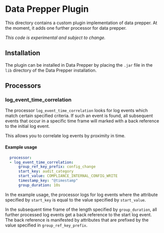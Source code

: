 # Data Prepper Plugin

This directory contains a custom plugin implementation of data prepper. At the moment, it adds one further processor for data prepper.

*This code is experimental and subject to change.*

## Installation

The plugin can be installed in Data Prepper by placing the `.jar` file in the `lib` directory of
the Data Prepper installation.

## Processors

### log_event_time_correlation

The processor `log_event_time_correlation` looks for log events which match certain specified criteria. If such an event is
found, all subsequent events that occur in a specific time frame will marked with a back reference to the initial log event.

This allows you to correlate log events by proximity in time.

#### Example usage

```yaml
  processor:
  - log_event_time_correlation:
      group_ref_key_prefix: config_change
      start_key: audit_category
      start_value: COMPLIANCE_INTERNAL_CONFIG_WRITE
      timestamp_key: "@timestamp"
      group_duration: 10s
```

In the example usage, the processor logs for log events where the attribute specified by `start_key` is equal to the value specified by `start_value`.

In the subsequent time frame of the length specified by `group_duration`, all further processed log events get a back reference to the start log event.
The back reference is manifested by attributes that are prefixed by the value specified in `group_ref_key_prefix`. 

